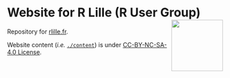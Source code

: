 # Website for R Lille (R User Group) <a href="https://github.com/RLille/"><img src="https://avatars1.githubusercontent.com/u/60702180" align="right" width="120" /></a>

<!-- badges: start -->
<!-- badges: end -->

Repository for [rlille.fr](https://rlille.fr).

Website content (*i.e.* [`./content`](./content)) is under [CC-BY-NC-SA-4.0 License](https://creativecommons.org/licenses/by-nc-sa/4.0/).
